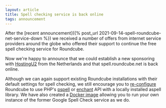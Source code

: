 ```yaml
---
layout: article
title: Spell checking service is back online
tags: announcement
---
```

After the [recent announcement]({% post_url 2021-09-14-spell-roundcube-net-service-down %}) we received a number of
offers from internet service providers around the globe who offered their support to continue
the free spell checking service for Roundcube.

Now we're happy to announce that we could establish a new sponsoring with [HostingU2](https://hostingu2.nl)
from the Netherlands and that spell.roundcube.net is back online.

Although we can again support existing Roundcube installations with their default settings for
spell checking, we still encourage you to [re-configure](https://github.com/roundcube/roundcubemail/blob/master/config/defaults.inc.php#L921) Roundcube
to use PHP's [pspell](https://www.php.net/manual/en/book.pspell.php) or [enchant](https://www.php.net/manual/en/book.enchant.php)
API with a locally installed aspell library. We have also created a [Docker image](https://hub.docker.com/r/roundcube/google-spell-pspell) allowing you to run your own instance of the former Google Spell Check service as we do.
